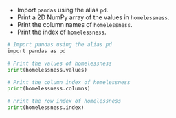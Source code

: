 - Import `pandas` using the alias `pd`.
- Print a 2D NumPy array of the values in `homelessness`.
- Print the column names of `homelessness`.
- Print the index of `homelessness`.
```Python
# Import pandas using the alias pd
import pandas as pd

# Print the values of homelessness
print(homelessness.values)

# Print the column index of homelessness
print(homelessness.columns)

# Print the row index of homelessness
print(homelessness.index)
```